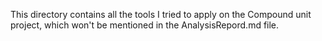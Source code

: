 This directory contains all the tools I tried to apply on the Compound unit project, which won't be mentioned in the AnalysisRepord.md file.
